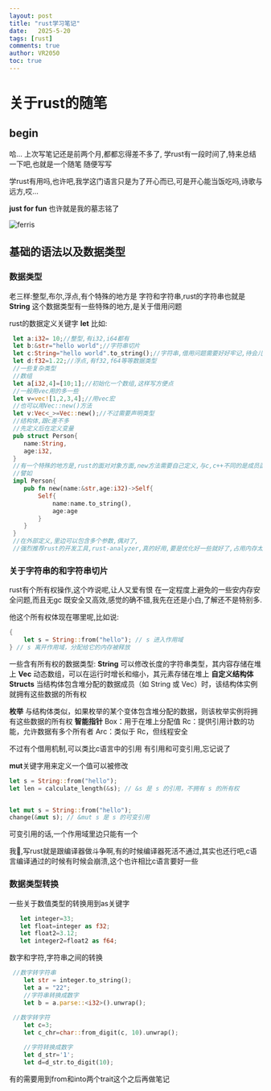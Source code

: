 ```yaml
---
layout: post
title: "rust学习笔记"
date:   2025-5-20
tags: [rust]
comments: true
author: VR2050
toc: true
---
```


# 关于rust的随笔


## begin

哈... 上次写笔记还是前两个月,都都忘得差不多了,
学rust有一段时间了,特来总结一下吧,也就是一个随笔
随便写写

学rust有用吗,也许吧,我学这门语言只是为了开心而已,可是开心能当饭吃吗,诗歌与远方,哎...

**just for fun** 也许就是我的墓志铭了

![ferris](/images/2025/)


## 基础的语法以及数据类型

### 数据类型

老三样:整型,布尔,浮点,有个特殊的地方是
字符和字符串,rust的字符串也就是**String**
这个数据类型有一些特殊的地方,是关于借用问题

rust的数据定义关键字 **let**
比如:
```rust
 let a:i32= 10;//整型,有i32,i64都有
 let b:&str="hello world";//字符串切片
 let c:String="hello world".to_string();//字符串,借用问题需要好好牢记,待会儿看看
 let d:f32=1.22;//浮点,有f32,f64等等数据类型
 //一些复杂类型
 //数组
 let a[i32,4]=[10;1];//初始化一个数组,这样写方便点
 //一般用vec用的多一些
 let v=vec![1,2,3,4];//用vec宏
 //也可以用Vec::new()方法
 let v:Vec<_>=Vec::new();//不过需要声明类型
 //结构体,跟c差不多
 //先定义后在定义变量
 pub struct Person{
    name:String,
    age:i32,
 }
 //有一个特殊的地方是,rust的面对对象方面,new方法需要自己定义,与c,c++不同的是成员函数的实现方式在rust中是 implment 是impl关键字
 //譬如
 impl Person{
    pub fn new(name:&str,age:i32)->Self{
        Self{
            name:name.to_string(),
            age:age
        }
    }
 }
 //在外部定义,里边可以包含多个参数,偶对了,
 //强烈推荐rust的开发工具,rust-analyzer,真的好用,要是优化好一些就好了,占用内存太大了

 ```

### 关于字符串的和字符串切片
rust有个所有权操作,这个咋说呢,让人又爱有恨
在一定程度上避免的一些安内存安全问题,而且无gc
既安全又高效,感觉的确不错,我先在还是小白,了解还不是特别多.

他这个所有权体现在哪里呢,比如说:
```rust
{
    let s = String::from("hello"); // s 进入作用域
} // s 离开作用域，分配给它的内存被释放
```
一些含有所有权的数据类型:
**String** 可以修改长度的字符串类型，其内容存储在堆上
**Vec<T>** 动态数组，可以在运行时增长和缩小，其元素存储在堆上
**自定义结构体Structs** 当结构体包含堆分配的数据成员（如 String 或 Vec<T>）时，该结构体实例就拥有这些数据的所有权

**枚举** 与结构体类似，如果枚举的某个变体包含堆分配的数据，则该枚举实例将拥有这些数据的所有权
**智能指针** 
Box<T>：用于在堆上分配值
Rc<T>：提供引用计数的功能，允许数据有多个所有者
Arc<T>：类似于 Rc<T>，但线程安全

不过有个借用机制,可以类比c语言中的引用
有引用和可变引用,忘记说了

**mut**关键字用来定义一个值可以被修改

```rust
let s = String::from("hello");
let len = calculate_length(&s); // &s 是 s 的引用，不拥有 s 的所有权


let mut s = String::from("hello");
change(&mut s); // &mut s 是 s 的可变引用

```
可变引用的话,一个作用域里边只能有一个

我🌿,写rust就是跟编译器做斗争啊,有的时候编译器死活不通过,其实也还行吧,c语言编译通过的时候有时候会崩溃,这个也许相比c语言要好一些



### 数据类型转换

一些关于数值类型的转换用到as关键字

```rust
   let integer=33;
   let float=integer as f32;
   let float2=3.12;
   let integer2=float2 as f64;
```
数字和字符,字符串之间的转换
```rust
 //数字转字符串
    let str = integer.to_string();
    let a = "22";
    //字符串转换成数字
    let b = a.parse::<i32>().unwrap();
    
 //数字转字符
    let c=3;
    let c_chr=char::from_digit(c, 10).unwrap();

    //字符转换成数字
    let d_str='1';
    let d=d_str.to_digit(10);
```
有的需要用到from和into两个trait这个之后再做笔记












